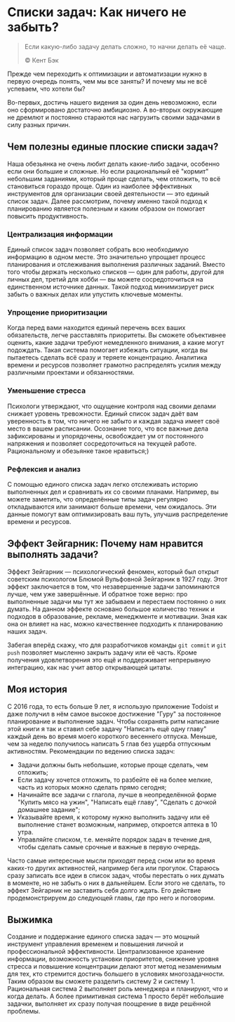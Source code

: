 # Списки задач: Как ничего не забыть?

> Если какую-либо задачу делать сложно, то начни делать её чаще.
>
> ©️ Кент Бэк

Прежде чем переходить к оптимизации и автоматизации нужно в первую очередь понять, чем мы все заняты? И почему мы не всё успеваем, что хотели бы?

Во-первых, достичь нашего видения за один день невозможно, если оно сформировано достаточно амбициозно. А во-вторых окружающие не дремлют и постоянно стараются нас нагрузить своими задачами в силу разных причин.

## Чем полезны единые плоские списки задач?

Наша обезьянка не очень любит делать какие-либо задачи, особенно если они большие и сложные. Но если рациональный её "кормит" небольшим заданиями, который проще сделать, чем отложить, то всё становиться гораздо проще. Один из наиболее эффективных инструментов для организации своей деятельности — это единый список задач. Далее рассмотрим, почему именно такой подход к планированию является полезным и каким образом он помогает повысить продуктивность.

### Централизация информации

Единый список задач позволяет собрать всю необходимую информацию в одном месте. Это значительно упрощает процесс планирования и отслеживания выполнения различных заданий. Вместо того чтобы держать несколько списков — один для работы, другой для личных дел, третий для хобби — вы можете сосредоточиться на единственном источнике данных. Такой подход минимизирует риск забыть о важных делах или упустить ключевые моменты.

### Упрощение приоритизации

Когда перед вами находится единый перечень всех ваших обязательств, легче расставлять приоритеты. Вы сможете объективнее оценить, какие задачи требуют немедленного внимания, а какие могут подождать. Такая система помогает избежать ситуации, когда вы пытаетесь сделать всё сразу и теряете концентрацию. Аналитика времени и ресурсов позволяет грамотно распределять усилия между различными проектами и обязанностями.

### Уменьшение стресса

Психологи утверждают, что ощущение контроля над своими делами снижает уровень тревожности. Единый список задач даёт вам уверенность в том, что ничего не забыто и каждая задача имеет своё место в вашем расписании. Осознание того, что все важные дела зафиксированы и упорядочены, освобождает ум от постоянного напряжения и позволяет сосредоточиться на текущей работе. Рациональному и обезьянке такое нравиться;)

### Рефлексия и анализ

С помощью единого списка задач легко отслеживать историю выполненных дел и сравнивать их со своими планами. Например, вы можете заметить, что определённые типы задач регулярно откладываются или занимают больше времени, чем ожидалось. Эти данные помогут вам оптимизировать ваш путь, улучшив распределение времени и ресурсов.

## Эффект Зейгарник: Почему нам нравится выполнять задачи?

Эффект Зейгарник — психологический феномен, который был открыт советским психологом Блюмой Вульфовной Зейгарник в 1927 году. Этот эффект заключается в том, что незавершенные задачи запоминаются лучше, чем уже завершённые. И обратное тоже верно: про выполненные задачи мы тут же забываем и перестаем постоянно о них думать. На данном эффекте основано большое количество техник и подходов в образование, рекламе, менеджменте и мотивации. Зная как она он влияет на нас, можно качественнее подходить к планированию наших задач.

Забегая вперёд скажу, что для разработчиков команды ```git commit``` и ```git push``` позволяет мысленно закрыть задачу или её часть. Кроме получения удовлетворения это ещё и поддерживает непрерывную интеграцию, как нас учит автор открывающей цитаты.

## Моя история

С 2016 года, то есть больше 9 лет, я использую приложение Todoist и даже получил в нём самое высокое достижение "Гуру" за постоянное планирование и выполнение задач. Чтобы сохранять ритм написание этой книги я так и ставил себе задачу "Написать ещё одну главу" каждый день во время моего короткого весеннего отпуска. Меньше, чем за неделю получилось написать 5 глав без ущерба отпускным активностям. Рекомендации по ведению списка задач:

- Задачи должны быть небольшие, которые проще сделать, чем отложить;
- Если задачу хочется отложить, то разбейте её на более мелкие, часть из которых можно сделать прямо сегодня;
- Начинайте все задачи с глагола, лучше в неопределённой форме "Купить мясо на ужин", "Написать ещё главу", "Сделать с дочкой домашнее задание";
- Указывайте время, к которому нужно выполнить задачу или её выполнение станет возможным, например, откроется аптека в 10 утра.
- Управляйте списком, т.е. меняйте порядок задач в течение дня, чтобы сделать самые срочные и важные в первую очередь.

Часто самые интересные мысли приходят перед сном или во время каких-то других активностей, например бега или прогулок. Стараюсь сразу записать все идеи в список задач, чтобы перестать о них думать в моменте, но не забыть о них в дальнейшем. Если этого не сделать, то эффект Зейгарник не заставить себя долго ждать. Его действие продемонстрируем до следующей главы, где про него и поговорим.

## Выжимка

Создание и поддержание единого списка задач — это мощный инструмент управления временем и повышения личной и профессиональной эффективности. Централизованное хранение информации, возможность установки приоритетов, снижение уровня стресса и повышение концентрации делают этот метод незаменимым для тех, кто стремится достичь большего в условиях многозадачности. Таким образом вы сможете разделить систему 2 и систему 1. Рациональная система 2 выполняет роль менеджера и планируют, что и когда делать. А более примитивная система 1 просто берёт небольшие задачки, выполняет их сразу получая поощрение в виде решённой проблемы.
